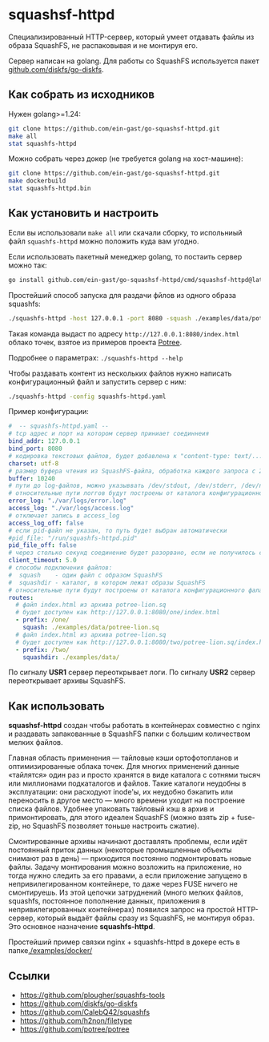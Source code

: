 # squashsf-httpd

Специализированный HTTP-сервер, который умеет отдавать файлы из образа SquashFS, не распаковывая и не монтируя его.

Сервер написан на golang. Для работы со SquashFS используется пакет [github.com/diskfs/go-diskfs](https://github.com/diskfs/go-diskfs).

## Как собрать из исходников

Нужен golang>=1.24:
```bash
git clone https://github.com/ein-gast/go-squashsf-httpd.git
make all
stat squashfs-httpd
```

Можно собрать через докер (не требуется golang на хост-машине):
```bash
git clone https://github.com/ein-gast/go-squashsf-httpd.git
make dockerbuild
stat squashfs-httpd.bin
```

## Как установить и настроить

Если вы использовали `make all` или скачали сборку, то испольниый файл `squashfs-httpd` можно положить куда вам угодно.

Если использовать пакетный менеджер golang, то постаить сервер можно так:
```bash
go install github.com/ein-gast/go-squashsf-httpd/cmd/squashsf-httpd@latest
```

Простейший способ запуска для раздачи фйлов из одного образа squashfs:

```bash
./squashfs-httpd -host 127.0.0.1 -port 8080 -squash ./examples/data/potree-lion.sq
```

Такая команда выдаст по адресу `http://127.0.0.1:8080/index.html` облако точек, взятое из примеров проекта [Potree](https://github.com/potree/potree). 

Подробнее о параметрах: `./squashfs-httpd --help`

Чтобы раздавать контент из нескольких файлов нужно написать конфигурационный файл и запустить сервер с ним:

```bash
./squashfs-httpd -config squashfs-httpd.yaml
```

Пример конфигурации:

```yaml
#  -- squashfs-httpd.yaml --
# tcp адрес и порт на котором сервер приниает соединнеия
bind_addr: 127.0.0.1
bind_port: 8080
# кодировка текстовых файлов, будет добавлена к "content-type: text/...; charset=..."
charset: utf-8
# размер буфера чтения из SquashFS-файла, обработка каждого запроса с 200-м ответом создаст такой буфер
buffer: 10240
# пути до log-файлов, можно указыввать /dev/stdout, /dev/stderr, /dev/null
# относительные пути логгов будут построены от каталога конфигурационного фала
error_log: "./var/logs/error.log"
access_log: "./var/logs/access.log"
# отключает запись в access_log
access_log_off: false
# если pid-файл не указан, то путь будет выбран автоматически
#pid_file: "/run/squashfs-httpd.pid"
pid_file_off: false
# через столько секунд соединение будет разорвано, если не получилось считать или записать в него данные
client_timeout: 5.0
# способы подключения файлов:
#  squash    - один файл с образом SquashFS
#  squashdir - каталог, в котором лежат образы SquashFS
# относительные пути будут построены от каталога конфигурационного фала
routes:
  # файл index.html из архива potree-lion.sq
  # будет доступен как http://127.0.0.1:8080/one/index.html
  - prefix: /one/
    squash: ./examples/data/potree-lion.sq
  # файл index.html из архива potree-lion.sq
  # будет доступен как http://127.0.0.1:8080/two/potree-lion.sq/index.html
  - prefix: /two/
    squashdir: ./examples/data/
```

По сигналу **USR1** сервер переоткрывает логи. По сигналу **USR2** сервер переоткрывает архивы SquashFS.

## Как использовать

**squashsf-httpd** создан чтобы работать в контейнерах совместно с nginx и раздавать запакованные в SquashFS папки с большим количеством мелких файлов.

Главная область применения — тайловые кэши ортофотопланов и оптимизированные облака точек. Для многих применений данные «тайлятся» один раз и просто хранятся в виде каталога с сотнями тысяч или миллионами подкаталогов и файлов. Такие каталоги неудобны в эксплуатации: они расходуют inode'ы, их неудобно бэкапить или переносить в другое место — много времени уходит на построение списка файлов. Удобнее упаковать тайловый кэш в архив и примонтировать, для этого идеален SquashFS (можно взять zip + fuse-zip, но SquashFS позволяет тоньше настроить сжатие).

Смонтированные архивы начинают доставлять проблемы, если идёт постоянный приток данных (некоторые промышленные объекты снимают раз в день) — приходится постоянно подмонтировать новые файлы. Задачу монтирования можно возложить на приложение, но тогда нужно следить за его правами, а если приложение запущено в непривилегированном контейнере, то даже через FUSE ничего не смонтируешь. Из этой цепочки затруднений (много мелких файлов, squashfs, постоянное пополнение данных, приложения в непривилегированных контейнерах) появился запрос на простой HTTP-сервер, который выдаёт файлы сразу из SquashFS, не монтируя образ. Это основное назначение **squashfs-httpd**.

Простейший пример связки nginx + squashfs-httpd в докере есть в папке[./examples/docker/](./examples/docker/)

## Ссылки
- https://github.com/plougher/squashfs-tools
- https://github.com/diskfs/go-diskfs
- https://github.com/CalebQ42/squashfs
- https://github.com/h2non/filetype
- https://github.com/potree/potree
